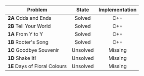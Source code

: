 | Problem        | State           | Implementation  |
| ------------- |:---------------:| :--------------:|
| **2A** Odds and Ends | Solved          | C++            |
| **2B** Tell Your World | Solved          | C++            |
| **1A** From Y to Y | Solved          |C++            |
| **1B** Rooter's Song | Solved          | C++            |
| **1C** Goodbye Souvenir | Unsolved          | Missing            |
| **1D** Shake It! | Unsolved          | Missing            |
| **1E** Days of Floral Colours | Unsolved          | Missing            
